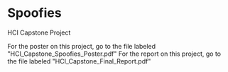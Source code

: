 # Spoofies
HCI Capstone Project

For the poster on this project, go to the file labeled "HCI_Capstone_Spoofies_Poster.pdf"
For the report on this project, go to the file labeled "HCI_Capstone_Final_Report.pdf"
